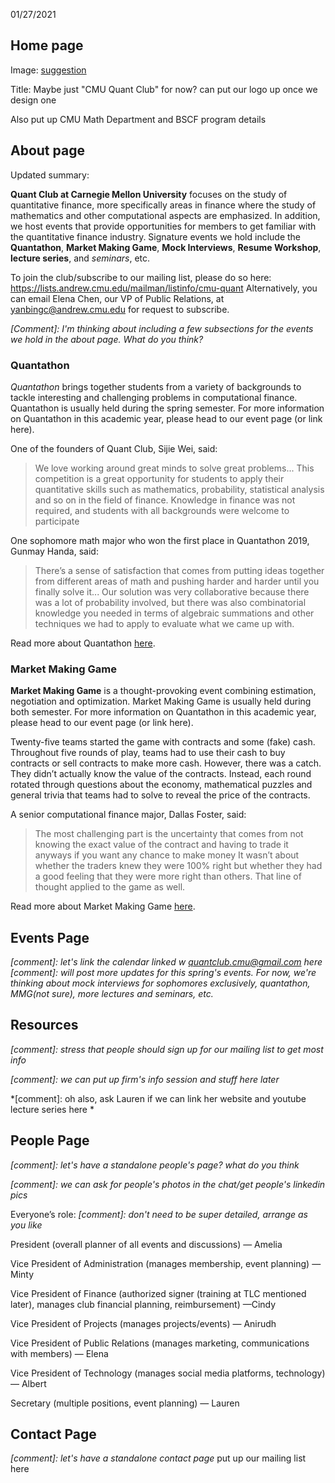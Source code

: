 01/27/2021
## Home page

Image:
[suggestion](https://drive.google.com/file/d/1OZjCbspX3gmMuekXsHEmS_89UhOmg5pa/view?usp=sharing)

Title:
Maybe just "CMU Quant Club" for now? can put our logo up once we design one

Also put up CMU Math Department and BSCF program details

## About page

Updated summary:

**Quant Club at Carnegie Mellon University** focuses on the study of quantitative finance, more specifically areas in finance where the study of mathematics and other computational aspects are emphasized. In addition, we host events that provide opportunities for members to get familiar with the quantitative finance industry.
Signature events we hold include the **Quantathon**, **Market Making Game**, **Mock Interviews**, **Resume Workshop**, **lecture series**, and *seminars*, etc.

To join the club/subscribe to our mailing list, please do so here: https://lists.andrew.cmu.edu/mailman/listinfo/cmu-quant 
Alternatively, you can email Elena Chen, our VP of Public Relations, at yanbingc@andrew.cmu.edu for request to subscribe.

*[Comment]: I'm thinking about including a few subsections for the events we hold in the about page. What do you think?*


### Quantathon
*Quantathon* brings together students from a variety of backgrounds to tackle interesting and challenging problems in computational finance. 
Quantathon is usually held during the spring semester. For more information on Quantathon in this academic year, please head to our event page (or link here).


One of the founders of Quant Club, Sijie Wei, said:
> We love working around great minds to solve great problems...
> This competition is a great opportunity for students to apply their quantitative skills such as mathematics, probability, statistical analysis and so on in the field of finance. Knowledge in finance was not required, and students with all backgrounds were welcome to participate

One sophomore math major who won the first place in Quantathon 2019, Gunmay Handa, said:
> There’s a sense of satisfaction that comes from putting ideas together from different areas of math and pushing harder and harder until you finally solve it...
> Our solution was very collaborative because there was a lot of probability involved, but there was also combinatorial knowledge you needed in terms of algebraic summations and other techniques we had to apply to evaluate what we came up with.

Read more about Quantathon [here](https://www.cmu.edu/mcs/news-events/2019/0417_quantathon.html).

### Market Making Game
**Market Making Game** is a thought-provoking event combining estimation, negotiation and optimization.
Market Making Game is usually held during both semester. For more information on Quantathon in this academic year, please head to our event page (or link here).

Twenty-five teams started the game with contracts and some (fake) cash. 
Throughout five rounds of play, teams had to use their cash to buy contracts or sell contracts to make more cash. 
However, there was a catch. They didn’t actually know the value of the contracts. 
Instead, each round rotated through questions about the economy, mathematical puzzles and general trivia that teams had to solve to reveal the price of the contracts.

A senior computational finance major, Dallas Foster, said:
> The most challenging part is the uncertainty that comes from not knowing the exact value of the contract and having to trade it anyways if you want any chance to make money
>It wasn’t about whether the traders knew they were 100% right but whether they had a good feeling that they were more right than others. That line of thought applied to the game as well.

Read more about Market Making Game [here](https://www.cmu.edu/mcs/news-events/2020/0325_market-making-game.html).

## Events Page
*[comment]: let's link the calendar linked w quantclub.cmu@gmail.com here*
*[comment]: will post more updates for this spring's events. For now, we're thinking about mock interviews for sophomores exclusively, quantathon, MMG(not sure), more lectures and seminars, etc.*

## Resources
*[comment]: stress that people should sign up for our mailing list to get most info*

*[comment]: we can put up firm's info session and stuff here later*

*[comment]: oh also, ask Lauren if we can link her website and youtube lecture series here *


## People Page
*[comment]: let's have a standalone people's page? what do you think*

*[comment]: we can ask for people's photos in the chat/get people's linkedin pics*

Everyone’s role: *[comment]: don't need to be super detailed, arrange as you like*

President (overall planner of all events and discussions) — Amelia

Vice President of Administration (manages membership, event planning) — Minty

Vice President of Finance (authorized signer (training at TLC mentioned later), manages club financial planning, reimbursement) —Cindy

Vice President of Projects (manages projects/events) — Anirudh

Vice President of Public Relations (manages marketing, communications with members) — Elena

Vice President of Technology (manages social media platforms, technology) — Albert

Secretary (multiple positions, event planning) — Lauren


## Contact Page
*[comment]: let's have a standalone contact page*
put up our mailing list here




